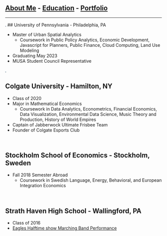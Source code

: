 ## [About Me](/index.md) - [Education](/education.md) - [Portfolio](/portfolio.md)

---

<img src="images/penn.png?raw=true" width="3in" height="2in"/>
## University of Pennsylvania - Philadelphia, PA
  
- Master of Urban Spatial Analytics
  - Coursework in Public Policy Analytics, Economic Development, Javascript for Planners, Public Finance, Cloud Computing, Land Use Modeling
- Graduating May 2023
- MUSA Student Council Representative 

<img src="images/gate.jpg?raw=true" width="3in" height="2in"/>

## Colgate University - Hamilton, NY

- Class of 2020
- Major in Mathematical Economics
  - Coursework in Data Analytics, Econometrics, Financial Economics, Data Visualization, Environmental Data Science, Music Theory and Production, History of World Empires
- Captain of Jabberwock Ultimate Frisbee Team
- Founder of Colgate Esports Club

<img src="images/see.png?raw=true" width="3in" height="2in"/>
  
## Stockholm School of Economics - Stockholm, Sweden
  
- Fall 2018 Semester Abroad
  - Coursework in Swedish Language, Energy, Behavioral, and European Integration Economics
  
<img src="images/shhs.jpg?raw=true" width="3in" height="2in"/>

## Strath Haven High School - Wallingford, PA
- Class of 2016
- [Eagles Halftime show Marching Band Performance](https://www.youtube.com/watch?v=MP2Nelf25aA&ab_channel=NancyFullam)
